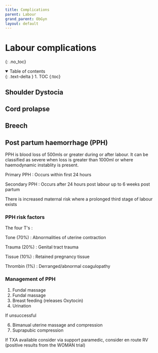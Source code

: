 ```yaml
---
title: Complications
parent: Labour
grand_parent: ObGyn
layout: default
---
```


# Labour complications
{: .no_toc}

<details open markdown="block">
  <summary>
    Table of contents
  </summary>
  {: .text-delta }
1. TOC
{:toc}
</details>

## Shoulder Dystocia

## Cord prolapse

## Breech

## Post partum haemorrhage (PPH)

PPH is blood loss of 500mls or greater during or after labour. It can be classified as severe when loss is greater than 1000ml or where haemodynamic instablity is present.

Primary PPH
: Occurs within first 24 hours

Secondary PPH
: Occurs after 24 hours post labour up to 6 weeks post partum

There is increased maternal risk where a prolonged third stage of labour exists

### PPH risk factors

The four T's :

Tone (70%)
: Abnormalities of uterine contraction

Trauma (20%)
: Genital tract trauma

Tissue (10%)
: Retained pregnancy tissue

Thrombin (1%)
: Derranged/abnormal coagulopathy

### Management of PPH

1. Fundal massage
2. Fundal massage
3. Breast feeding (releases Oxytocin)
4. Urination

If unsuccessful

6. Bimanual uterine massage and compression
7. Suprapubic compression

If TXA available consider via support paramedic, consider en route RV (positive results from the WOMAN trial)
